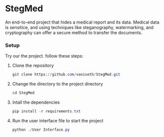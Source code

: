 # StegMed

An end-to-end project that hides a medical report and its data. Medical data is sensitice, and using techniques like steganography, watermarking, and cryptography can offer a secure method to transfer the documents.


### Setup

Try our the project. follow these steps:

1. Clone the repository

   ```powershell
   git clone https://github.com/vaniseth/StegMed.git
   ```
2. Change the directory to the project directory

   ```powershell
   cd StegMed
   ```
3. Intall the dependencies

   ```powershell
   pip install -r requirements.txt
   ```
4. Run the user interface file to start the project

   ```powershell
   python ./User Interface.py
   ```
